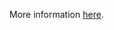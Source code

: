 More information [here](https://docs.prismacloud.io/en/enterprise-edition/policy-reference/panos-policies/panos-policies-index/ansible-panos-13).
